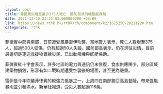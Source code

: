```yaml
---
layout: post
title: 菲國風災增至最少375人死亡　國防部派飛機艦艇救助
date: 2021-12-20 22:55:03.000000000 +08:00
link: https://news.rthk.hk/rthk/ch/component/k2/1625250-20211220.htm
categories: rthk
---
```


菲律賓中部與南部，日前遭受風暴雷伊吹襲，當地警方表示，死亡人數增至375人，超過500人受傷，仍有超過50人失蹤。國防部長表示，仍在評估災情，目前最逼切是運送救援物資給災民，已出動飛機與艦艇協助。 

菲律賓紅十字會表示，許多地區的電力與通訊仍未恢復，食水供應稀少，部分區域建築物損毀，形容有如二戰時期遭受空襲後的場面，甚至更為嚴重。

雷伊是今年吹襲菲律賓的較強力風暴之一，上周四在南部錫亞高島登陸，帶來強風暴雨並引發洪水。新華社報道，受災人數超過118萬。
